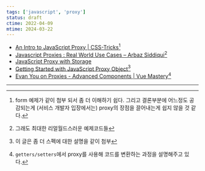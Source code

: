 ```yaml
---
tags: ['javascript', 'proxy']
status: draft
ctime: 2022-04-09
mtime: 2024-03-22
---
```


- [An Intro to JavaScript Proxy | CSS-Tricks](https://css-tricks.com/an-intro-to-javascript-proxy)[^169-1]
- [Javascript Proxies : Real World Use Cases – Arbaz Siddiqui](https://www.arbazsiddiqui.me/javascript-proxies-real-world-use-cases)[^169-2]
- [JavaScript Proxy with Storage](https://davidwalsh.name/javascript-proxy-with-storage)
- [Getting Started with JavaScript Proxy Object](https://blog.alexdevero.com/javascript-proxy-object)[^169-3]
- [Evan You on Proxies - Advanced Components | Vue Mastery](https://www.vuemastery.com/courses/advanced-components/evan-you-on-proxies)[^169-4]

---

[^169-1]: form 예제가 같이 첨부 되서 좀 더 이해하기 쉽다. 그리고 결론부분에 어느정도 공감되는게 (서비스 개발자 입장에서는) proxy의 장점을 끌어내는게 쉽지 않을 것 같다.
[^169-2]: 그래도 최대한 리얼월드스러운 예제코드들
[^169-3]: 이 글은 좀 더 스펙에 대한 설명을 같이 첨부
[^169-4]: `getters/setters`에서 proxy를 사용해 코드를 변환하는 과정을 설명해주고 있다.